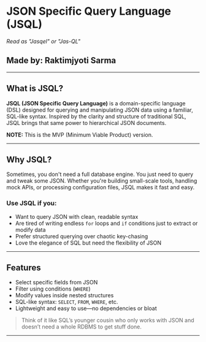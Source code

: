 # JSON Specific Query Language (JSQL)
_Read as "Jasqel" or "Jas-QL"_

## Made by: Raktimjyoti Sarma

---

## What is JSQL?

**JSQL (JSON Specific Query Language)** is a domain-specific language (DSL) designed for querying and manipulating JSON data using a familiar, SQL-like syntax. Inspired by the clarity and structure of traditional SQL, JSQL brings that same power to hierarchical JSON documents.

**NOTE:** This is the MVP (Minimum Viable Product) version.

---

## Why JSQL?

Sometimes, you don't need a full database engine. You just need to query and tweak some JSON. Whether you're building small-scale tools, handling mock APIs, or processing configuration files, JSQL makes it fast and easy.

### Use JSQL if you:
- Want to query JSON with clean, readable syntax
- Are tired of writing endless `for` loops and `if` conditions just to extract or modify data
- Prefer structured querying over chaotic key-chasing
- Love the elegance of SQL but need the flexibility of JSON

---

## Features

- Select specific fields from JSON  
- Filter using conditions (`WHERE`)  
- Modify values inside nested structures  
- SQL-like syntax: `SELECT`, `FROM`, `WHERE`, etc.  
- Lightweight and easy to use—no dependencies or bloat

> Think of it like SQL’s younger cousin who only works with JSON and doesn’t need a whole RDBMS to get stuff done.

---
